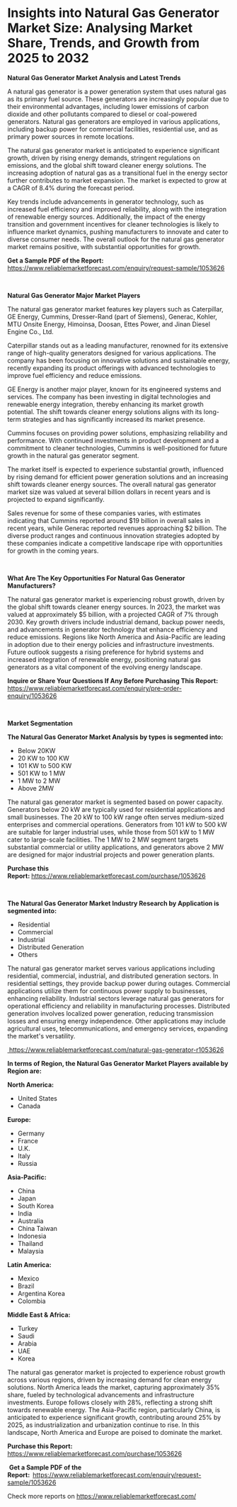 <p><h1>Insights into Natural Gas Generator Market Size: Analysing Market Share, Trends, and Growth from 2025 to 2032</h1></p><p><strong>Natural Gas Generator Market Analysis and Latest Trends</strong></p>
<p><p>A natural gas generator is a power generation system that uses natural gas as its primary fuel source. These generators are increasingly popular due to their environmental advantages, including lower emissions of carbon dioxide and other pollutants compared to diesel or coal-powered generators. Natural gas generators are employed in various applications, including backup power for commercial facilities, residential use, and as primary power sources in remote locations.</p><p>The natural gas generator market is anticipated to experience significant growth, driven by rising energy demands, stringent regulations on emissions, and the global shift toward cleaner energy solutions. The increasing adoption of natural gas as a transitional fuel in the energy sector further contributes to market expansion. The market is expected to grow at a CAGR of 8.4% during the forecast period. </p><p>Key trends include advancements in generator technology, such as increased fuel efficiency and improved reliability, along with the integration of renewable energy sources. Additionally, the impact of the energy transition and government incentives for cleaner technologies is likely to influence market dynamics, pushing manufacturers to innovate and cater to diverse consumer needs. The overall outlook for the natural gas generator market remains positive, with substantial opportunities for growth.</p></p>
<p><strong>Get a Sample PDF of the Report:&nbsp;</strong> <a href="https://www.reliablemarketforecast.com/enquiry/request-sample/1053626?utm_campaign=3126&utm_medium=2&utm_source=Github&utm_content=ia&utm_term=11042025&utm_id=natural-gas-generator">https://www.reliablemarketforecast.com/enquiry/request-sample/1053626</a></p>
<p>&nbsp;</p>
<p><strong>Natural Gas Generator Major Market Players</strong></p>
<p><p>The natural gas generator market features key players such as Caterpillar, GE Energy, Cummins, Dresser-Rand (part of Siemens), Generac, Kohler, MTU Onsite Energy, Himoinsa, Doosan, Ettes Power, and Jinan Diesel Engine Co., Ltd. </p><p>Caterpillar stands out as a leading manufacturer, renowned for its extensive range of high-quality generators designed for various applications. The company has been focusing on innovative solutions and sustainable energy, recently expanding its product offerings with advanced technologies to improve fuel efficiency and reduce emissions.</p><p>GE Energy is another major player, known for its engineered systems and services. The company has been investing in digital technologies and renewable energy integration, thereby enhancing its market growth potential. The shift towards cleaner energy solutions aligns with its long-term strategies and has significantly increased its market presence.</p><p>Cummins focuses on providing power solutions, emphasizing reliability and performance. With continued investments in product development and a commitment to cleaner technologies, Cummins is well-positioned for future growth in the natural gas generator segment.</p><p>The market itself is expected to experience substantial growth, influenced by rising demand for efficient power generation solutions and an increasing shift towards cleaner energy sources. The overall natural gas generator market size was valued at several billion dollars in recent years and is projected to expand significantly.</p><p>Sales revenue for some of these companies varies, with estimates indicating that Cummins reported around $19 billion in overall sales in recent years, while Generac reported revenues approaching $2 billion. The diverse product ranges and continuous innovation strategies adopted by these companies indicate a competitive landscape ripe with opportunities for growth in the coming years.</p></p>
<p>&nbsp;</p>
<p><strong>What Are The Key Opportunities For Natural Gas Generator Manufacturers?</strong></p>
<p><p>The natural gas generator market is experiencing robust growth, driven by the global shift towards cleaner energy sources. In 2023, the market was valued at approximately $5 billion, with a projected CAGR of 7% through 2030. Key growth drivers include industrial demand, backup power needs, and advancements in generator technology that enhance efficiency and reduce emissions. Regions like North America and Asia-Pacific are leading in adoption due to their energy policies and infrastructure investments. Future outlook suggests a rising preference for hybrid systems and increased integration of renewable energy, positioning natural gas generators as a vital component of the evolving energy landscape.</p></p>
<p><strong>Inquire or Share Your Questions If Any Before Purchasing This Report:</strong> <a href="https://www.reliablemarketforecast.com/enquiry/pre-order-enquiry/1053626?utm_campaign=3126&utm_medium=2&utm_source=Github&utm_content=ia&utm_term=11042025&utm_id=natural-gas-generator">https://www.reliablemarketforecast.com/enquiry/pre-order-enquiry/1053626</a></p>
<p>&nbsp;</p>
<p><strong>Market Segmentation</strong></p>
<p><strong>The Natural Gas Generator Market Analysis by types is segmented into:</strong></p>
<p><ul><li>Below 20KW</li><li>20 KW to 100 KW</li><li>101 KW to 500 KW</li><li>501 KW to 1 MW</li><li>1 MW to 2 MW</li><li>Above 2MW</li></ul></p>
<p><p>The natural gas generator market is segmented based on power capacity. Generators below 20 kW are typically used for residential applications and small businesses. The 20 kW to 100 kW range often serves medium-sized enterprises and commercial operations. Generators from 101 kW to 500 kW are suitable for larger industrial uses, while those from 501 kW to 1 MW cater to large-scale facilities. The 1 MW to 2 MW segment targets substantial commercial or utility applications, and generators above 2 MW are designed for major industrial projects and power generation plants.</p></p>
<p><strong>Purchase this Report:&nbsp;</strong><a href="https://www.reliablemarketforecast.com/purchase/1053626?utm_campaign=3126&utm_medium=2&utm_source=Github&utm_content=ia&utm_term=11042025&utm_id=natural-gas-generator">https://www.reliablemarketforecast.com/purchase/1053626</a></p>
<p>&nbsp;</p>
<p><strong>The Natural Gas Generator Market Industry Research by Application is segmented into:</strong></p>
<p><ul><li>Residential</li><li>Commercial</li><li>Industrial</li><li>Distributed Generation</li><li>Others</li></ul></p>
<p><p>The natural gas generator market serves various applications including residential, commercial, industrial, and distributed generation sectors. In residential settings, they provide backup power during outages. Commercial applications utilize them for continuous power supply to businesses, enhancing reliability. Industrial sectors leverage natural gas generators for operational efficiency and reliability in manufacturing processes. Distributed generation involves localized power generation, reducing transmission losses and ensuring energy independence. Other applications may include agricultural uses, telecommunications, and emergency services, expanding the market's versatility.</p></p>
<p><a href="https://www.reliablemarketforecast.com/natural-gas-generator-r1053626?utm_campaign=3126&utm_medium=2&utm_source=Github&utm_content=ia&utm_term=11042025&utm_id=natural-gas-generator">&nbsp;https://www.reliablemarketforecast.com/natural-gas-generator-r1053626</a></p>
<p><strong>In terms of Region, the Natural Gas Generator Market Players available by Region are:</strong></p>
<p>
    <p> <strong> North America: </strong>
        <ul>
            <li>United States</li>
            <li>Canada</li>
        </ul>
        </p> 
    <p> <strong> Europe: </strong>
        <ul>
            <li>Germany</li>
            <li>France</li>
            <li>U.K.</li>
            <li>Italy</li>
            <li>Russia</li>
        </ul>
        </p> 
    <p> <strong> Asia-Pacific: </strong>
        <ul>
            <li>China</li>
            <li>Japan</li>
            <li>South Korea</li>
            <li>India</li>
            <li>Australia</li>
            <li>China Taiwan</li>
            <li>Indonesia</li>
            <li>Thailand</li>
            <li>Malaysia</li>
        </ul>
        </p> 
    <p> <strong> Latin America: </strong>
        <ul>
            <li>Mexico</li>
            <li>Brazil</li>
            <li>Argentina Korea</li>
            <li>Colombia</li>
        </ul>
        </p> 
    <p> <strong> Middle East & Africa: </strong>
        <ul>
            <li>Turkey</li>
            <li>Saudi</li>
            <li>Arabia</li>
            <li>UAE</li>
            <li>Korea</li>
        </ul>
    </p>
    </p>
<p><p>The natural gas generator market is projected to experience robust growth across various regions, driven by increasing demand for clean energy solutions. North America leads the market, capturing approximately 35% share, fueled by technological advancements and infrastructure investments. Europe follows closely with 28%, reflecting a strong shift towards renewable energy. The Asia-Pacific region, particularly China, is anticipated to experience significant growth, contributing around 25% by 2025, as industrialization and urbanization continue to rise. In this landscape, North America and Europe are poised to dominate the market.</p></p>
<p><strong>Purchase this Report: </strong><a href="https://www.reliablemarketforecast.com/purchase/1053626?utm_campaign=3126&utm_medium=2&utm_source=Github&utm_content=ia&utm_term=11042025&utm_id=natural-gas-generator">https://www.reliablemarketforecast.com/purchase/1053626</a></p>
<p>&nbsp;<strong>Get a Sample PDF of the Report:&nbsp;&nbsp;</strong><a href="https://www.reliablemarketforecast.com/enquiry/request-sample/1053626?utm_campaign=3126&utm_medium=2&utm_source=Github&utm_content=ia&utm_term=11042025&utm_id=natural-gas-generator">https://www.reliablemarketforecast.com/enquiry/request-sample/1053626</a></p>
<p><strong></strong></p>
<p>Check more reports on <a href="https://www.reliablemarketforecast.com/?utm_campaign=3126&utm_medium=2&utm_source=Github&utm_content=ia&utm_term=11042025&utm_id=natural-gas-generator">https://www.reliablemarketforecast.com/</a></p>
